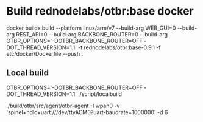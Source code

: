 # Build rednodelabs/otbr:base docker

docker buildx build --platform linux/arm/v7 --build-arg WEB_GUI=0 --build-arg REST_API=0 --build-arg BACKBONE_ROUTER=0 --build-arg OTBR_OPTIONS='-DOTBR_BACKBONE_ROUTER=OFF -DOT_THREAD_VERSION=1.1' -t rednodelabs/otbr:base-0.9.1 -f etc/docker/Dockerfile --push .

## Local build
OTBR_OPTIONS='-DOTBR_BACKBONE_ROUTER=OFF -DOT_THREAD_VERSION=1.1' ./script/localbuild

./build/otbr/src/agent/otbr-agent -I wpan0 -v 'spinel+hdlc+uart:///dev/ttyACM0?uart-baudrate=1000000' -d 6
